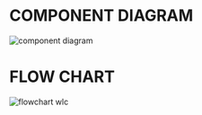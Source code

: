 # COMPONENT DIAGRAM

![component diagram ](https://user-images.githubusercontent.com/98878326/155835228-0069be0f-8c12-4baf-969a-5a138d53d7a1.jpeg)

# FLOW CHART

![flowchart wlc](https://user-images.githubusercontent.com/98878326/155835250-a6eac639-8ed0-4bbc-8a87-b28eb65e1baa.png)

